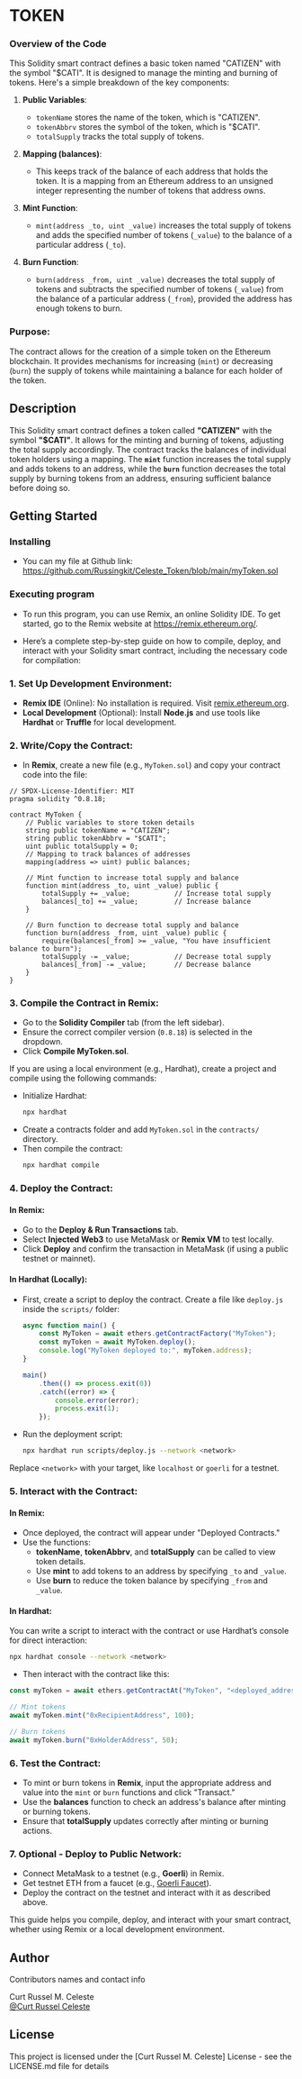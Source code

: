 # TOKEN

### Overview of the Code

This Solidity smart contract defines a basic token named "CATIZEN" with the symbol "$CATI". It is designed to manage the minting and burning of tokens. Here's a simple breakdown of the key components:

1. **Public Variables**: 
   - `tokenName` stores the name of the token, which is "CATIZEN".
   - `tokenAbbrv` stores the symbol of the token, which is "$CATI".
   - `totalSupply` tracks the total supply of tokens.

2. **Mapping (balances)**: 
   - This keeps track of the balance of each address that holds the token. It is a mapping from an Ethereum address to an unsigned integer representing the number of tokens that address owns.

3. **Mint Function**:
   - `mint(address _to, uint _value)` increases the total supply of tokens and adds the specified number of tokens (`_value`) to the balance of a particular address (`_to`).

4. **Burn Function**:
   - `burn(address _from, uint _value)` decreases the total supply of tokens and subtracts the specified number of tokens (`_value`) from the balance of a particular address (`_from`), provided the address has enough tokens to burn.

### Purpose:
The contract allows for the creation of a simple token on the Ethereum blockchain. It provides mechanisms for increasing (`mint`) or decreasing (`burn`) the supply of tokens while maintaining a balance for each holder of the token.

## Description

This Solidity smart contract defines a token called **"CATIZEN"** with the symbol **"$CATI"**. It allows for the minting and burning of tokens, adjusting the total supply accordingly. The contract tracks the balances of individual token holders using a mapping. The **`mint`** function increases the total supply and adds tokens to an address, while the **`burn`** function decreases the total supply by burning tokens from an address, ensuring sufficient balance before doing so.

## Getting Started

### Installing

* You can my file at Github link: https://github.com/Russingkit/Celeste_Token/blob/main/myToken.sol

### Executing program

* To run this program, you can use Remix, an online Solidity IDE. To get started, go to the Remix website at https://remix.ethereum.org/.

* Here’s a complete step-by-step guide on how to compile, deploy, and interact with your Solidity smart contract, including the necessary code for compilation:

### 1. **Set Up Development Environment**:
   - **Remix IDE** (Online): No installation is required. Visit [remix.ethereum.org](https://remix.ethereum.org).
   - **Local Development** (Optional): Install **Node.js** and use tools like **Hardhat** or **Truffle** for local development.

### 2. **Write/Copy the Contract**:
   - In **Remix**, create a new file (e.g., `MyToken.sol`) and copy your contract code into the file:
   
   ```solidity
   // SPDX-License-Identifier: MIT
   pragma solidity ^0.8.18;

   contract MyToken {
       // Public variables to store token details
       string public tokenName = "CATIZEN";
       string public tokenAbbrv = "$CATI";
       uint public totalSupply = 0;
       // Mapping to track balances of addresses
       mapping(address => uint) public balances;

       // Mint function to increase total supply and balance
       function mint(address _to, uint _value) public {
           totalSupply += _value;           // Increase total supply
           balances[_to] += _value;         // Increase balance
       }

       // Burn function to decrease total supply and balance
       function burn(address _from, uint _value) public {
           require(balances[_from] >= _value, "You have insufficient balance to burn");
           totalSupply -= _value;           // Decrease total supply
           balances[_from] -= _value;       // Decrease balance
       }
   }
   ```

### 3. **Compile the Contract in Remix**:
   - Go to the **Solidity Compiler** tab (from the left sidebar).
   - Ensure the correct compiler version (`0.8.18`) is selected in the dropdown.
   - Click **Compile MyToken.sol**.

   If you are using a local environment (e.g., Hardhat), create a project and compile using the following commands:
   - Initialize Hardhat:  
     ```bash
     npx hardhat
     ```
   - Create a contracts folder and add `MyToken.sol` in the `contracts/` directory.
   - Then compile the contract:  
     ```bash
     npx hardhat compile
     ```

### 4. **Deploy the Contract**:

#### In Remix:
   - Go to the **Deploy & Run Transactions** tab.
   - Select **Injected Web3** to use MetaMask or **Remix VM** to test locally.
   - Click **Deploy** and confirm the transaction in MetaMask (if using a public testnet or mainnet).

#### In Hardhat (Locally):
   - First, create a script to deploy the contract. Create a file like `deploy.js` inside the `scripts/` folder:
   
     ```javascript
     async function main() {
         const MyToken = await ethers.getContractFactory("MyToken");
         const myToken = await MyToken.deploy();
         console.log("MyToken deployed to:", myToken.address);
     }

     main()
         .then(() => process.exit(0))
         .catch((error) => {
             console.error(error);
             process.exit(1);
         });
     ```

   - Run the deployment script:  
     ```bash
     npx hardhat run scripts/deploy.js --network <network>
     ```

   Replace `<network>` with your target, like `localhost` or `goerli` for a testnet.

### 5. **Interact with the Contract**:

#### In Remix:
   - Once deployed, the contract will appear under "Deployed Contracts."
   - Use the functions:
     - **tokenName**, **tokenAbbrv**, and **totalSupply** can be called to view token details.
     - Use **mint** to add tokens to an address by specifying `_to` and `_value`.
     - Use **burn** to reduce the token balance by specifying `_from` and `_value`.

#### In Hardhat:
   You can write a script to interact with the contract or use Hardhat’s console for direct interaction:
   ```bash
   npx hardhat console --network <network>
   ```
   - Then interact with the contract like this:
   
   ```javascript
   const myToken = await ethers.getContractAt("MyToken", "<deployed_address>");

   // Mint tokens
   await myToken.mint("0xRecipientAddress", 100);

   // Burn tokens
   await myToken.burn("0xHolderAddress", 50);
   ```

### 6. **Test the Contract**:
   - To mint or burn tokens in **Remix**, input the appropriate address and value into the `mint` or `burn` functions and click "Transact."
   - Use the **balances** function to check an address's balance after minting or burning tokens.
   - Ensure that **totalSupply** updates correctly after minting or burning actions.

### 7. **Optional - Deploy to Public Network**:
   - Connect MetaMask to a testnet (e.g., **Goerli**) in Remix.
   - Get testnet ETH from a faucet (e.g., [Goerli Faucet](https://goerlifaucet.com)).
   - Deploy the contract on the testnet and interact with it as described above.

This guide helps you compile, deploy, and interact with your smart contract, whether using Remix or a local development environment.

## Author

Contributors names and contact info

Curt Russel M. Celeste  
[@Curt Russel Celeste](https://www.facebook.com/profile.php?id=100069766380432&mibextid=ZbWKwL)


## License

This project is licensed under the [Curt Russel M. Celeste] License - see the LICENSE.md file for details
